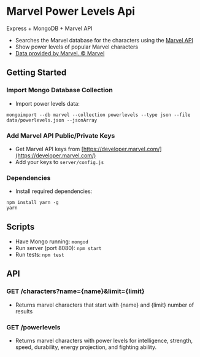 # Marvel Power Levels Api

Express + MongoDB + Marvel API

* Searches the Marvel database for the characters using the [Marvel API](https://developer.marvel.com/)
* Show power levels of popular Marvel characters
* [Data provided by Marvel. © Marvel](http://marvel.com)

## Getting Started

### Import Mongo Database Collection

* Import power levels data:
```
mongoimport --db marvel --collection powerlevels --type json --file data/powerlevels.json --jsonArray
```

### Add Marvel API Public/Private Keys

* Get Marvel API keys from [https://developer.marvel.com/](https://developer.marvel.com/)
* Add your keys to `server/config.js`

### Dependencies

* Install required dependencies:
```
npm install yarn -g
yarn
```

## Scripts

* Have Mongo running: `mongod`
* Run server (port 8080): `npm start`
* Run tests: `npm test`

## API

### GET /characters?name={name}&limit={limit}

* Returns marvel characters that start with {name} and {limit} number of results

### GET /powerlevels

* Returns marvel characters with power levels for intelligence, strength, speed, durability, energy projection, and fighting ability.
